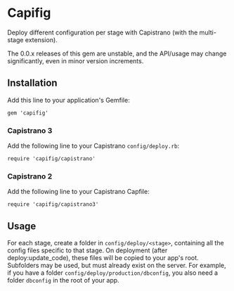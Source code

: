 # Capifig

Deploy different configuration per stage with Capistrano (with the multi-stage extension).

The 0.0.x releases of this gem are unstable, and the API/usage may change significantly, even in minor version
increments.

## Installation

Add this line to your application's Gemfile:

    gem 'capifig'

### Capistrano 3

Add the following line to your Capistrano `config/deploy.rb`:

    require 'capifig/capistrano'

### Capistrano 2

Add the following line to your Capistrano Capfile:

    require 'capifig/capistrano3'

## Usage

For each stage, create a folder in `config/deploy/<stage>`, containing all the config files specific to that
stage. On deployment (after deploy:update_code), these files will be copied to your app's root. Subfolders may be used,
but must already exist on the server. For example, if you have a folder `config/deploy/production/dbconfig`, you
also need a folder `dbconfig` in the root of your app.
